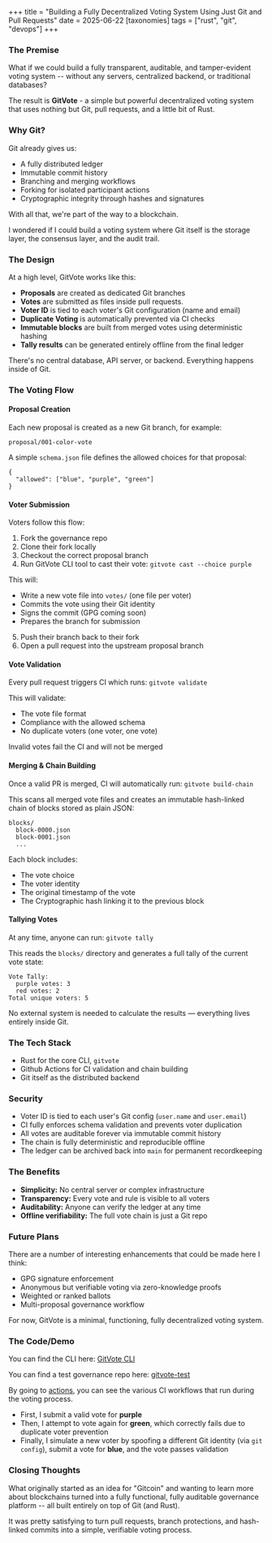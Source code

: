 +++
title = "Building a Fully Decentralized Voting System Using Just Git and Pull Requests"
date = 2025-06-22
[taxonomies]
tags = ["rust", "git", "devops"]
+++

### The Premise

What if we could build a fully transparent, auditable, and tamper-evident
voting system -- without any servers, centralized backend, or traditional
databases?

The result is **GitVote** - a simple but powerful decentralized voting system
that uses nothing but Git, pull requests, and a little bit of Rust.

### Why Git?

Git already gives us:
- A fully distributed ledger
- Immutable commit history
- Branching and merging workflows
- Forking for isolated participant actions
- Cryptographic integrity through hashes and signatures

With all that, we're part of the way to a blockchain.

I wondered if I could build a voting system where Git itself is the storage
layer, the consensus layer, and the audit trail.

### The Design

At a high level, GitVote works like this:
- **Proposals** are created as dedicated Git branches
- **Votes** are submitted as files inside pull requests.
- **Voter ID** is tied to each voter's Git configuration (name and email)
- **Duplicate Voting** is automatically prevented via CI checks
- **Immutable blocks** are built from merged votes using deterministic hashing
- **Tally results** can be generated entirely offline from the final ledger

There's no central database, API server, or backend. Everything happens inside
of Git.

### The Voting Flow

#### Proposal Creation

Each new proposal is created as a new Git branch, for example:

`proposal/001-color-vote`

A simple `schema.json` file defines the allowed choices for that proposal:

```
{
  "allowed": ["blue", "purple", "green"]
}
```

#### Voter Submission

Voters follow this flow:
1. Fork the governance repo
2. Clone their fork locally
3. Checkout the correct proposal branch
4. Run GitVote CLI tool to cast their vote:
`gitvote cast --choice purple`

This will:
- Write a new vote file into `votes/` (one file per voter)
- Commits the vote using their Git identity
- Signs the commit (GPG coming soon)
- Prepares the branch for submission

5. Push their branch back to their fork
6. Open a pull request into the upstream proposal branch

#### Vote Validation

Every pull request triggers CI which runs:
`gitvote validate`

This will validate:
- The vote file format
- Compliance with the allowed schema
- No duplicate voters (one voter, one vote)

Invalid votes fail the CI and will not be merged

#### Merging & Chain Building

Once a valid PR is merged, CI will automatically run:
`gitvote build-chain`

This scans all merged vote files and creates an immutable hash-linked chain
of blocks stored as plain JSON:

```
blocks/
  block-0000.json
  block-0001.json
  ...
```

Each block includes:
- The vote choice
- The voter identity
- The original timestamp of the vote
- The Cryptographic hash linking it to the previous block

#### Tallying Votes

At any time, anyone can run:
`gitvote tally`

This reads the `blocks/` directory and generates a full tally of the current vote
state:

```
Vote Tally:
  purple votes: 3
  red votes: 2
Total unique voters: 5
```

No external system is needed to calculate the results — everything lives
entirely inside Git.

### The Tech Stack

- Rust for the core CLI, `gitvote`
- Github Actions for CI validation and chain building
- Git itself as the distributed backend

### Security

- Voter ID is tied to each user's Git config (`user.name` and `user.email`)
- CI fully enforces schema validation and prevents voter duplication
- All votes are auditable forever via immutable commit history
- The chain is fully deterministic and reproducible offline
- The ledger can be archived back into `main` for permanent recordkeeping

### The Benefits

- **Simplicity:** No central server or complex infrastructure
- **Transparency:** Every vote and rule is visible to all voters
- **Auditability:** Anyone can verify the ledger at any time
- **Offline verifiability:** The full vote chain is just a Git repo

### Future Plans

There are a number of interesting enhancements that could be made here I think:
- GPG signature enforcement
- Anonymous but verifiable voting via zero-knowledge proofs
- Weighted or ranked ballots
- Multi-proposal governance workflow

For now, GitVote is a minimal, functioning, fully decentralized voting system.

### The Code/Demo

You can find the CLI here:
[GitVote CLI](https://github.com/ducks/gitvote)

You can find a test governance repo here:
[gitvote-test](https://github.com/ducks/gitvote-test)

By going to [actions](https://github.com/ducks/gitvote-test/actions), you can
see the various CI workflows that run during the voting process.

- First, I submit a valid vote for **purple**
- Then, I attempt to vote again for **green**, which correctly fails
  due to duplicate voter prevention
- Finally, I simulate a new voter by spoofing a different Git identity (via
  `git config`), submit a vote for **blue**, and the vote passes validation

### Closing Thoughts

What originally started as an idea for "Gitcoin" and wanting to learn more
about blockchains turned into a fully functional, fully auditable governance
platform -- all built entirely on top of Git (and Rust).

It was pretty satisfying to turn pull requests, branch
protections, and hash-linked commits into a simple, verifiable voting process.
